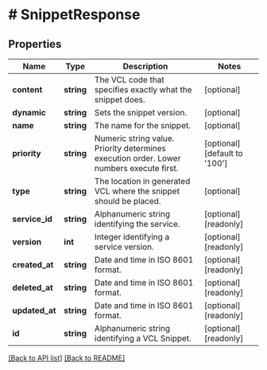 # # SnippetResponse

## Properties

Name | Type | Description | Notes
------------ | ------------- | ------------- | -------------
**content** | **string** | The VCL code that specifies exactly what the snippet does. | [optional]
**dynamic** | **string** | Sets the snippet version. | [optional]
**name** | **string** | The name for the snippet. | [optional]
**priority** | **string** | Numeric string value. Priority determines execution order. Lower numbers execute first. | [optional] [default to '100']
**type** | **string** | The location in generated VCL where the snippet should be placed. | [optional]
**service_id** | **string** | Alphanumeric string identifying the service. | [optional] [readonly]
**version** | **int** | Integer identifying a service version. | [optional] [readonly]
**created_at** | **string** | Date and time in ISO 8601 format. | [optional] [readonly]
**deleted_at** | **string** | Date and time in ISO 8601 format. | [optional] [readonly]
**updated_at** | **string** | Date and time in ISO 8601 format. | [optional] [readonly]
**id** | **string** | Alphanumeric string identifying a VCL Snippet. | [optional] [readonly]

[[Back to API list]](../../README.md#endpoints) [[Back to README]](../../README.md)
